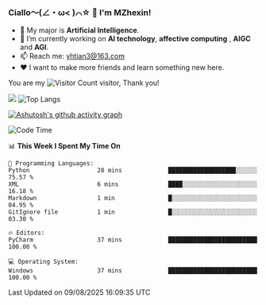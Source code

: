 ### Ciallo～(∠・ω< )⌒☆ 👋 I'm MZhexin!

- 💬 My major is **Artificial Intelligence**.
- 🔭 I’m currently working on **AI technology**, **affective computing** , **AIGC** and **AGI**.
- 📫 Reach me: <yhtian3@163.com>
- :heart: I want to make more friends and learn something new here.

You are my ![Visitor Count](https://profile-counter.glitch.me/MZhexin/count.svg) visitor, Thank you!

 ![](https://github-readme-stats.vercel.app/api?username=MZhexin&show_icons=true&theme=transparent) ![Top Langs](https://github-readme-stats.vercel.app/api/top-langs/?username=MZhexin&layout=compact&theme=tokyonight) 

[![Ashutosh's github activity graph](https://github-readme-activity-graph.vercel.app/graph?username=MZhexin)](https://github.com/ashutosh00710/github-readme-activity-graph)



<!--START_SECTION:waka-->
![Code Time](http://img.shields.io/badge/Code%20Time-399%20hrs%2059%20mins-blue)

📊 **This Week I Spent My Time On** 

```text
💬 Programming Languages: 
Python                   28 mins             ███████████████████░░░░░░   75.57 % 
XML                      6 mins              ████░░░░░░░░░░░░░░░░░░░░░   16.18 % 
Markdown                 1 min               █░░░░░░░░░░░░░░░░░░░░░░░░   04.95 % 
GitIgnore file           1 min               █░░░░░░░░░░░░░░░░░░░░░░░░   03.30 % 

🔥 Editors: 
PyCharm                  37 mins             █████████████████████████   100.00 % 

💻 Operating System: 
Windows                  37 mins             █████████████████████████   100.00 % 
```


 Last Updated on 09/08/2025 16:09:35 UTC
<!--END_SECTION:waka-->


